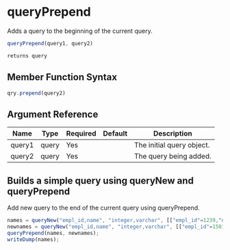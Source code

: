 # queryPrepend

 Adds a query to the beginning of the current query.

```javascript
queryPrepend(query1, query2)
```

```javascript
returns query
```

## Member Function Syntax

```javascript
qry.prepend(query2)
```

## Argument Reference

| Name | Type | Required | Default | Description |
| --- | --- | --- | --- | --- |
| query1 | query | Yes |  | The initial query object. |
| query2 | query | Yes |  | The query being added. |

## Builds a simple query using queryNew and queryPrepend

Add new query to the end of the current query using queryPrepend.

```javascript
names = queryNew("empl_id,name", "integer,varchar", [["empl_id"=1239,"name"="John"]]);
newnames = queryNew("empl_id,name", "integer,varchar", [["empl_id"=1501,"name"="Jane"]]);
queryPrepend(names, newnames);
writeDump(names);
```
